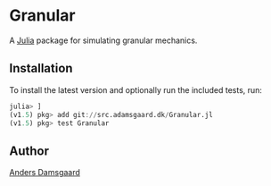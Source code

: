 # Granular

A [Julia](https://julialang.org) package for simulating granular mechanics.

## Installation

To install the latest version and optionally run the included tests, run:

```julia
julia> ]
(v1.5) pkg> add git://src.adamsgaard.dk/Granular.jl
(v1.5) pkg> test Granular
```

## Author
[Anders Damsgaard](https://adamsgaard.dk)
